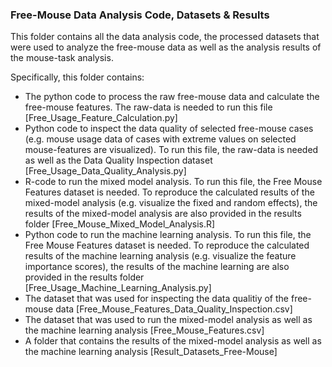 ### Free-Mouse Data Analysis Code, Datasets & Results

This folder contains all the data analysis code, the processed datasets that were used to analyze the
free-mouse data as well as the analysis results of the mouse-task analysis.

Specifically, this folder contains:

- The python code to process the raw free-mouse data and calculate the free-mouse features. The raw-data is needed to run this
file [Free_Usage_Feature_Calculation.py]
- Python code to inspect the data quality of selected free-mouse cases (e.g. mouse usage data of cases with extreme values
on selected mouse-features are visualized). To run this file, the raw-data is needed as well as the Data Quality
Inspection dataset [Free_Usage_Data_Quality_Analysis.py]
- R-code to run the mixed model analysis. To run this file, the Free Mouse Features dataset is needed.
To reproduce the calculated results of the mixed-model analysis (e.g. visualize the fixed and random effects),
the results of the mixed-model analysis are also provided in the results folder [Free_Mouse_Mixed_Model_Analysis.R]
- Python code to run the machine learning analysis. To run this file, the Free Mouse Features dataset is needed.
To reproduce the calculated results of the machine learning analysis (e.g. visualize
the feature importance scores), the results of the machine learning are also provided in the results folder [Free_Usage_Machine_Learning_Analysis.py]
- The dataset that was used for inspecting the data qualitiy of the free-mouse data [Free_Mouse_Features_Data_Quality_Inspection.csv]
- The dataset that was used to run the mixed-model analysis as well as the machine learning analysis [Free_Mouse_Features.csv]
- A folder that contains the results of the mixed-model analysis as well as the machine learning analysis [Result_Datasets_Free-Mouse]